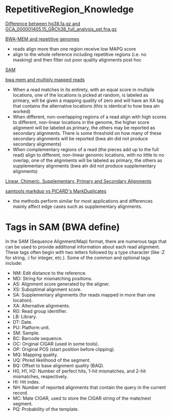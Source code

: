 # RepetitiveRegion_Knowledge
[Difference between hg38.fa.gz and GCA_000001405.15_GRCh38_full_analysis_set.fna.gz](https://groups.google.com/a/soe.ucsc.edu/g/genome/c/RI7uDc7oG80) 

[BWA-MEM and repetitive genomes](https://www.reddit.com/r/bioinformatics/comments/12seubs/bwamem_and_repetitive_genomes/) 
* reads align more than one region receive low MAPQ score
* align to the whole reference including repetitive regions (i.e. no masking) and then filter out poor quality alignments post hoc

[SAM](https://samtools.github.io/hts-specs/SAMv1.pdf)

[bwa mem and multiply mapped reads](https://www.biostars.org/p/304614/)
* When a read matches in its entirety, with an equal score in multiple locations, one of the locations is picked at random, is labeled as primary, will be given a mapping quality of zero and will have an XA tag that contains the alternative locations (this is identical to how bwa aln worked)
* When different, non-overlapping regions of a read align with high scores to different, non-linear locations in the genome, the higher score alignment will be labeled as primary, the others may be reported as secondary alignments. There is some threshold on how many of these secondary alignments will be reported (bwa aln did not produce secondary alignments)
* When complementary regions of a read (the pieces add up to the full read) align to different, non-linear genomic locations, with no little to no overlap, one of the alignments will be labeled as primary, the others as supplementary alignments (bwa aln did not produce supplementary alignments)

[Linear, Chimeric, Supplementary, Primary and Secondary Alignments](https://yulijia.net/en/bioinformatics/2015/12/21/Linear-Chimeric-Supplementary-Primary-and-Secondary-Alignments.html#fn:1)

[samtools markdup vs PICARD's MarkDuplicates](https://www.biostars.org/p/390305/)
* the methods perform similar for most applications and differences mainly affect edge cases such as supplementary alignments. 

# Tags in SAM (BWA define)

In the SAM (Sequence Alignment/Map) format, there are numerous tags that can be used to provide additional information about each read alignment. These tags often begin with two letters followed by a type character (like :Z for string, :i for integer, etc.). Some of the common and optional tags include:

* NM: Edit distance to the reference.
* MD: String for mismatching positions.
* AS: Alignment score generated by the aligner.
* XS: Suboptimal alignment score.
* SA: Supplementary alignments (for reads mapped in more than one location).
* XA: Alternative alignments.
* RG: Read group identifier.
* LB: Library.
* DT: Date.
* PU: Platform unit.
* SM: Sample.
* BC: Barcode sequence.
* OC: Original CIGAR (used in some tools).
* OP: Original POS (start position before clipping).
* MQ: Mapping quality.
* UQ: Phred likelihood of the segment.
* BQ: Offset to base alignment quality (BAQ).
* H0, H1, H2: Number of perfect hits, 1-hit mismatches, and 2-hit mismatches, respectively.
* HI: Hit index.
* NH: Number of reported alignments that contain the query in the current record.
* MC: Mate CIGAR, used to store the CIGAR string of the mate/next segment.
* PQ: Probability of the template.
